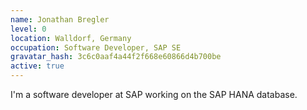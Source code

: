 ```yaml
---
name: Jonathan Bregler
level: 0
location: Walldorf, Germany
occupation: Software Developer, SAP SE
gravatar_hash: 3c6c0aaf4a44f2f668e60866d4b700be
active: true
---
```

I'm a software developer at SAP working on the SAP HANA database.

